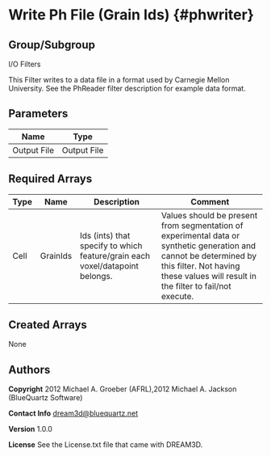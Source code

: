 Write Ph File (Grain Ids) {#phwriter}
======
## Group/Subgroup ##
I/O Filters



This Filter writes to a data file in a format used by Carnegie Mellon University.  See the PhReader filter description for example data format. 


## Parameters ## 

| Name | Type |
|------|------|
| Output File | Output File |

## Required Arrays ##

| Type | Name | Description | Comment |
|------|------|-------------|---------|
| Cell | GrainIds | Ids (ints) that specify to which feature/grain each voxel/datapoint belongs. | Values should be present from segmentation of experimental data or synthetic generation and cannot be determined by this filter. Not having these values will result in the filter to fail/not execute. |

## Created Arrays ##
None

## Authors ##

**Copyright** 2012 Michael A. Groeber (AFRL),2012 Michael A. Jackson (BlueQuartz Software)

**Contact Info** dream3d@bluequartz.net

**Version** 1.0.0

**License**  See the License.txt file that came with DREAM3D.



